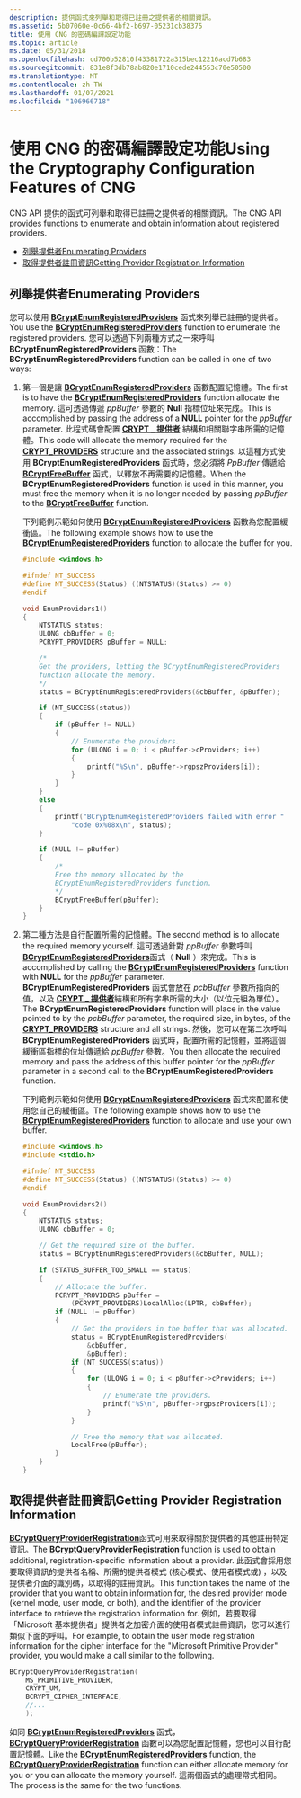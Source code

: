 ```yaml
---
description: 提供函式來列舉和取得已註冊之提供者的相關資訊。
ms.assetid: 5b07060e-0c66-4bf2-b697-05231cb38375
title: 使用 CNG 的密碼編譯設定功能
ms.topic: article
ms.date: 05/31/2018
ms.openlocfilehash: cd700b52810f43381722a315bec12216acd7b683
ms.sourcegitcommit: 831e8f3db78ab820e1710cede244553c70e50500
ms.translationtype: MT
ms.contentlocale: zh-TW
ms.lasthandoff: 01/07/2021
ms.locfileid: "106966718"
---
```

# <a name="using-the-cryptography-configuration-features-of-cng"></a><span data-ttu-id="ee06f-103">使用 CNG 的密碼編譯設定功能</span><span class="sxs-lookup"><span data-stu-id="ee06f-103">Using the Cryptography Configuration Features of CNG</span></span>

<span data-ttu-id="ee06f-104">CNG API 提供的函式可列舉和取得已註冊之提供者的相關資訊。</span><span class="sxs-lookup"><span data-stu-id="ee06f-104">The CNG API provides functions to enumerate and obtain information about registered providers.</span></span>

-   [<span data-ttu-id="ee06f-105">列舉提供者</span><span class="sxs-lookup"><span data-stu-id="ee06f-105">Enumerating Providers</span></span>](#enumerating-providers)
-   [<span data-ttu-id="ee06f-106">取得提供者註冊資訊</span><span class="sxs-lookup"><span data-stu-id="ee06f-106">Getting Provider Registration Information</span></span>](#getting-provider-registration-information)

## <a name="enumerating-providers"></a><span data-ttu-id="ee06f-107">列舉提供者</span><span class="sxs-lookup"><span data-stu-id="ee06f-107">Enumerating Providers</span></span>

<span data-ttu-id="ee06f-108">您可以使用 [**BCryptEnumRegisteredProviders**](/windows/desktop/api/Bcrypt/nf-bcrypt-bcryptenumregisteredproviders) 函式來列舉已註冊的提供者。</span><span class="sxs-lookup"><span data-stu-id="ee06f-108">You use the [**BCryptEnumRegisteredProviders**](/windows/desktop/api/Bcrypt/nf-bcrypt-bcryptenumregisteredproviders) function to enumerate the registered providers.</span></span> <span data-ttu-id="ee06f-109">您可以透過下列兩種方式之一來呼叫 **BCryptEnumRegisteredProviders** 函數：</span><span class="sxs-lookup"><span data-stu-id="ee06f-109">The **BCryptEnumRegisteredProviders** function can be called in one of two ways:</span></span>

1.  <span data-ttu-id="ee06f-110">第一個是讓 [**BCryptEnumRegisteredProviders**](/windows/desktop/api/Bcrypt/nf-bcrypt-bcryptenumregisteredproviders) 函數配置記憶體。</span><span class="sxs-lookup"><span data-stu-id="ee06f-110">The first is to have the [**BCryptEnumRegisteredProviders**](/windows/desktop/api/Bcrypt/nf-bcrypt-bcryptenumregisteredproviders) function allocate the memory.</span></span> <span data-ttu-id="ee06f-111">這可透過傳遞 *ppBuffer* 參數的 **Null** 指標位址來完成。</span><span class="sxs-lookup"><span data-stu-id="ee06f-111">This is accomplished by passing the address of a **NULL** pointer for the *ppBuffer* parameter.</span></span> <span data-ttu-id="ee06f-112">此程式碼會配置 [**CRYPT \_ 提供者**](/windows/desktop/api/Bcrypt/ns-bcrypt-crypt_providers) 結構和相關聯字串所需的記憶體。</span><span class="sxs-lookup"><span data-stu-id="ee06f-112">This code will allocate the memory required for the [**CRYPT\_PROVIDERS**](/windows/desktop/api/Bcrypt/ns-bcrypt-crypt_providers) structure and the associated strings.</span></span> <span data-ttu-id="ee06f-113">以這種方式使用 **BCryptEnumRegisteredProviders** 函式時，您必須將 *PpBuffer* 傳遞給 [**BCryptFreeBuffer**](/windows/desktop/api/Bcrypt/nf-bcrypt-bcryptfreebuffer) 函式，以釋放不再需要的記憶體。</span><span class="sxs-lookup"><span data-stu-id="ee06f-113">When the **BCryptEnumRegisteredProviders** function is used in this manner, you must free the memory when it is no longer needed by passing *ppBuffer* to the [**BCryptFreeBuffer**](/windows/desktop/api/Bcrypt/nf-bcrypt-bcryptfreebuffer) function.</span></span>

    <span data-ttu-id="ee06f-114">下列範例示範如何使用 [**BCryptEnumRegisteredProviders**](/windows/desktop/api/Bcrypt/nf-bcrypt-bcryptenumregisteredproviders) 函數為您配置緩衝區。</span><span class="sxs-lookup"><span data-stu-id="ee06f-114">The following example shows how to use the [**BCryptEnumRegisteredProviders**](/windows/desktop/api/Bcrypt/nf-bcrypt-bcryptenumregisteredproviders) function to allocate the buffer for you.</span></span>

    ```C++
    #include <windows.h>

    #ifndef NT_SUCCESS
    #define NT_SUCCESS(Status) ((NTSTATUS)(Status) >= 0)
    #endif

    void EnumProviders1()
    {
        NTSTATUS status;
        ULONG cbBuffer = 0;
        PCRYPT_PROVIDERS pBuffer = NULL;

        /*
        Get the providers, letting the BCryptEnumRegisteredProviders 
        function allocate the memory.
        */
        status = BCryptEnumRegisteredProviders(&cbBuffer, &pBuffer);

        if (NT_SUCCESS(status))
        {
            if (pBuffer != NULL)
            {
                // Enumerate the providers.
                for (ULONG i = 0; i < pBuffer->cProviders; i++)
                {
                    printf("%S\n", pBuffer->rgpszProviders[i]);
                }
            }
        }
        else
        {
            printf("BCryptEnumRegisteredProviders failed with error " 
                "code 0x%08x\n", status);
        }

        if (NULL != pBuffer)
        {
            /*
            Free the memory allocated by the 
            BCryptEnumRegisteredProviders function.
            */
            BCryptFreeBuffer(pBuffer);
        }
    }
    
    ```

    

2.  <span data-ttu-id="ee06f-115">第二種方法是自行配置所需的記憶體。</span><span class="sxs-lookup"><span data-stu-id="ee06f-115">The second method is to allocate the required memory yourself.</span></span> <span data-ttu-id="ee06f-116">這可透過針對 *ppBuffer* 參數呼叫 [**BCryptEnumRegisteredProviders**](/windows/desktop/api/Bcrypt/nf-bcrypt-bcryptenumregisteredproviders)函式（ **Null** ）來完成。</span><span class="sxs-lookup"><span data-stu-id="ee06f-116">This is accomplished by calling the [**BCryptEnumRegisteredProviders**](/windows/desktop/api/Bcrypt/nf-bcrypt-bcryptenumregisteredproviders) function with **NULL** for the *ppBuffer* parameter.</span></span> <span data-ttu-id="ee06f-117">**BCryptEnumRegisteredProviders** 函式會放在 *pcbBuffer* 參數所指向的值，以及 [**CRYPT \_ 提供者**](/windows/desktop/api/Bcrypt/ns-bcrypt-crypt_providers)結構和所有字串所需的大小（以位元組為單位）。</span><span class="sxs-lookup"><span data-stu-id="ee06f-117">The **BCryptEnumRegisteredProviders** function will place in the value pointed to by the *pcbBuffer* parameter, the required size, in bytes, of the [**CRYPT\_PROVIDERS**](/windows/desktop/api/Bcrypt/ns-bcrypt-crypt_providers) structure and all strings.</span></span> <span data-ttu-id="ee06f-118">然後，您可以在第二次呼叫 **BCryptEnumRegisteredProviders** 函式時，配置所需的記憶體，並將這個緩衝區指標的位址傳遞給 *ppBuffer* 參數。</span><span class="sxs-lookup"><span data-stu-id="ee06f-118">You then allocate the required memory and pass the address of this buffer pointer for the *ppBuffer* parameter in a second call to the **BCryptEnumRegisteredProviders** function.</span></span>

    <span data-ttu-id="ee06f-119">下列範例示範如何使用 [**BCryptEnumRegisteredProviders**](/windows/desktop/api/Bcrypt/nf-bcrypt-bcryptenumregisteredproviders) 函式來配置和使用您自己的緩衝區。</span><span class="sxs-lookup"><span data-stu-id="ee06f-119">The following example shows how to use the [**BCryptEnumRegisteredProviders**](/windows/desktop/api/Bcrypt/nf-bcrypt-bcryptenumregisteredproviders) function to allocate and use your own buffer.</span></span>

    ```C++
    #include <windows.h>
    #include <stdio.h>

    #ifndef NT_SUCCESS
    #define NT_SUCCESS(Status) ((NTSTATUS)(Status) >= 0)
    #endif

    void EnumProviders2()
    {
        NTSTATUS status;
        ULONG cbBuffer = 0;

        // Get the required size of the buffer.
        status = BCryptEnumRegisteredProviders(&cbBuffer, NULL);

        if (STATUS_BUFFER_TOO_SMALL == status)
        {
            // Allocate the buffer.
            PCRYPT_PROVIDERS pBuffer = 
                (PCRYPT_PROVIDERS)LocalAlloc(LPTR, cbBuffer);
            if (NULL != pBuffer)
            {
                // Get the providers in the buffer that was allocated.
                status = BCryptEnumRegisteredProviders(
                    &cbBuffer, 
                    &pBuffer);
                if (NT_SUCCESS(status))
                {
                    for (ULONG i = 0; i < pBuffer->cProviders; i++)
                    {
                        // Enumerate the providers.
                        printf("%S\n", pBuffer->rgpszProviders[i]);
                    }
                }

                // Free the memory that was allocated.
                LocalFree(pBuffer);
            }
        }
    }
    
    ```

    

## <a name="getting-provider-registration-information"></a><span data-ttu-id="ee06f-120">取得提供者註冊資訊</span><span class="sxs-lookup"><span data-stu-id="ee06f-120">Getting Provider Registration Information</span></span>

<span data-ttu-id="ee06f-121">[**BCryptQueryProviderRegistration**](/windows/desktop/api/Bcrypt/nf-bcrypt-bcryptqueryproviderregistration)函式可用來取得關於提供者的其他註冊特定資訊。</span><span class="sxs-lookup"><span data-stu-id="ee06f-121">The [**BCryptQueryProviderRegistration**](/windows/desktop/api/Bcrypt/nf-bcrypt-bcryptqueryproviderregistration) function is used to obtain additional, registration-specific information about a provider.</span></span> <span data-ttu-id="ee06f-122">此函式會採用您要取得資訊的提供者名稱、所需的提供者模式 (核心模式、使用者模式或) ，以及提供者介面的識別碼，以取得的註冊資訊。</span><span class="sxs-lookup"><span data-stu-id="ee06f-122">This function takes the name of the provider that you want to obtain information for, the desired provider mode (kernel mode, user mode, or both), and the identifier of the provider interface to retrieve the registration information for.</span></span> <span data-ttu-id="ee06f-123">例如，若要取得「Microsoft 基本提供者」提供者之加密介面的使用者模式註冊資訊，您可以進行類似下面的呼叫。</span><span class="sxs-lookup"><span data-stu-id="ee06f-123">For example, to obtain the user mode registration information for the cipher interface for the "Microsoft Primitive Provider" provider, you would make a call similar to the following.</span></span>


```C++
BCryptQueryProviderRegistration(
    MS_PRIMITIVE_PROVIDER,
    CRYPT_UM,
    BCRYPT_CIPHER_INTERFACE,
    //...
    );

```



<span data-ttu-id="ee06f-124">如同 [**BCryptEnumRegisteredProviders**](/windows/desktop/api/Bcrypt/nf-bcrypt-bcryptenumregisteredproviders) 函式， [**BCryptQueryProviderRegistration**](/windows/desktop/api/Bcrypt/nf-bcrypt-bcryptqueryproviderregistration) 函數可以為您配置記憶體，您也可以自行配置記憶體。</span><span class="sxs-lookup"><span data-stu-id="ee06f-124">Like the [**BCryptEnumRegisteredProviders**](/windows/desktop/api/Bcrypt/nf-bcrypt-bcryptenumregisteredproviders) function, the [**BCryptQueryProviderRegistration**](/windows/desktop/api/Bcrypt/nf-bcrypt-bcryptqueryproviderregistration) function can either allocate memory for you or you can allocate the memory yourself.</span></span> <span data-ttu-id="ee06f-125">這兩個函式的處理常式相同。</span><span class="sxs-lookup"><span data-stu-id="ee06f-125">The process is the same for the two functions.</span></span>

 

 



